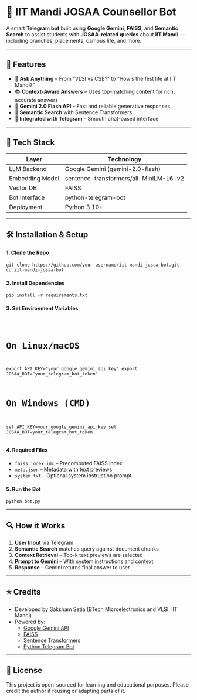 <h1>🤖 IIT Mandi JOSAA Counsellor Bot</h1>

<p>A smart <strong>Telegram bot</strong> built using <strong>Google Gemini</strong>, <strong>FAISS</strong>, and <strong>Semantic Search</strong> to assist students with <strong>JOSAA-related queries</strong> about <strong>IIT Mandi</strong> — including branches, placements, campus life, and more.</p>

<hr>

<h2>📌 Features</h2>
<ul>
  <li>💬 <strong>Ask Anything</strong> – From “VLSI vs CSE?” to “How’s the fest life at IIT Mandi?”</li>
  <li>📚 <strong>Context-Aware Answers</strong> – Uses top-matching content for rich, accurate answers</li>
  <li>🚀 <strong>Gemini 2.0 Flash API</strong> – Fast and reliable generative responses</li>
  <li>🧠 <strong>Semantic Search</strong> with Sentence Transformers</li>
  <li>🔗 <strong>Integrated with Telegram</strong> – Smooth chat-based interface</li>
</ul>

<hr>

<h2>🧱 Tech Stack</h2>
<table>
  <thead>
    <tr><th>Layer</th><th>Technology</th></tr>
  </thead>
  <tbody>
    <tr><td>LLM Backend</td><td>Google Gemini (gemini-2.0-flash)</td></tr>
    <tr><td>Embedding Model</td><td>sentence-transformers/all-MiniLM-L6-v2</td></tr>
    <tr><td>Vector DB</td><td>FAISS</td></tr>
    <tr><td>Bot Interface</td><td>python-telegram-bot</td></tr>
    <tr><td>Deployment</td><td>Python 3.10+</td></tr>
  </tbody>
</table>

<hr>

<h2>🛠 Installation & Setup</h2>

<h4>1. Clone the Repo</h4>
<pre><code>git clone https://github.com/your-username/iit-mandi-josaa-bot.git
cd iit-mandi-josaa-bot
</code></pre>

<h4>2. Install Dependencies</h4>
<pre><code>pip install -r requirements.txt
</code></pre>

<h4>3. Set Environment Variables</h4>
<pre><code> 

# On Linux/macOS
export API_KEY="your_google_gemini_api_key"
export JOSAA_BOT="your_telegram_bot_token"
# On Windows (CMD)
set API_KEY=your_google_gemini_api_key
set JOSAA_BOT=your_telegram_bot_token
</code></pre>

<h4>4. Required Files</h4>
<ul>
  <li><code>faiss_index.idx</code> – Precomputed FAISS index</li>
  <li><code>meta.json</code> – Metadata with text previews</li>
  <li><code>system.txt</code> – Optional system instruction prompt</li>
</ul>

<h4>5. Run the Bot</h4>
<pre><code>python bot.py
</code></pre>

<hr>
<h2>🔍 How it Works</h2>
<ol>
  <li><strong>User Input</strong> via Telegram</li>
  <li><strong>Semantic Search</strong> matches query against document chunks</li>
  <li><strong>Context Retrieval</strong> – Top-k text previews are selected</li>
  <li><strong>Prompt to Gemini</strong> – With system instructions and context</li>
  <li><strong>Response</strong> – Gemini returns final answer to user</li>
</ol>


<hr>

<h2>⭐ Credits</h2>
<ul>
  <li>Developed by Saksham Setia (BTech Microelectronics and VLSI, IIT Mandi)</li>
  <li>Powered by:
    <ul>
      <li><a href="https://ai.google.dev/">Google Gemini API</a></li>
      <li><a href="https://github.com/facebookresearch/faiss">FAISS</a></li>
      <li><a href="https://www.sbert.net/">Sentence Transformers</a></li>
      <li><a href="https://github.com/python-telegram-bot/python-telegram-bot">Python Telegram Bot</a></li>
    </ul>
  </li>
</ul>

<hr>

<h2>📄 License</h2>
<p>This project is open-sourced for learning and educational purposes. Please credit the author if reusing or adapting parts of it.</p>
